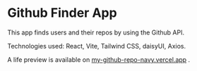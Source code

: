 # Github Finder App

This app finds users and their repos by using the Github API.

Technologies used: React, Vite, Tailwind CSS, daisyUI, Axios.

A life preview is available on [my-github-repo-navy.vercel.app](my-github-repo-navy.vercel.app) .
